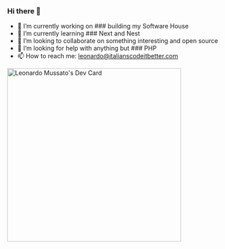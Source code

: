 ### Hi there 👋

- 🔭 I’m currently working on ### building my Software House
- 🌱 I’m currently learning ### Next and Nest
- 👯 I’m looking to collaborate on something interesting and open source
- 🤔 I’m looking for help with anything but ### PHP
- 📫 How to reach me: leonardo@italianscodeitbetter.com

<a href="https://app.daily.dev/LeonardoMussato"><img src="https://api.daily.dev/devcards/680471bdddb149058da66af1ef118790.png?r=kxj" width="400" alt="Leonardo Mussato's Dev Card"/></a>
